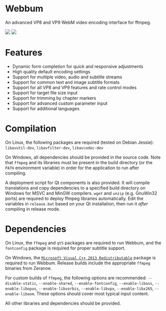 # Webbum
An advanced VP8 and VP9 WebM video encoding interface for ffmpeg.

![](https://rzumer.tebako.net/img/webbum1.png?raw=true)
![](https://rzumer.tebako.net/img/webbum2.png?raw=true)

# Features
- Dynamic form completion for quick and responsive adjustments
- High quality default encoding settings
- Support for multiple video, audio and subtitle streams
- Support for common text and image subtitle formats
- Support for all VP8 and VP9 features and rate control modes
- Support for target file size input
- Support for trimming by chapter markers
- Support for advanced custom parameter input
- Support for additional languages

# Compilation
On Linux, the following packages are required (tested on Debian Jessie):  
`libavutil-dev`, `libavfilter-dev`, `libavcodec-dev`

On Windows, all dependencies should be provided in the source code. 
Note that `ffmpeg` and its libraries must be present in the build directory 
(or the `PATH` environment variable) in order for the application to run after compiling.

A deployment script for Qt components is also provided. 
It will compile translations and copy dependencies to a specified build directory on Windows for MSVC and MinGW compilers.
`wget` and `unzip` (e.g. GnuWin32 ports) are required to deploy ffmpeg libraries automatically.
Edit the variables in `release.bat` based on your Qt installation, then run it *after* compiling in release mode.

# Dependencies
On Linux, the `ffmpeg` and `qt5` packages are required to run Webbum, and the `fontconfig` package is required for proper subtitle support.

On Windows, the [`Microsoft Visual C++ 2013 Redistributable`](https://www.microsoft.com/en-ca/download/details.aspx?id=40784) package is required to run Webbum. Release builds include the appropriate `ffmpeg` binaries from Zeranoe.

For custom builds of `ffmpeg`, the following options are recommended: `--disable-static`, `--enable-shared`, `--enable-fontconfig`, `--enable-libass`, `--enable-libopus`, `--enable-libvorbis`, `--enable-libvpx`, `--enable-libx265`, `--enable-libaom`. These options should cover most typical input content.

All other libraries and dependencies should be provided.
